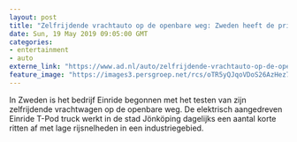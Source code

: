 ```yaml
---
layout: post
title: "Zelfrijdende vrachtauto op de openbare weg: Zweden heeft de primeur"
date: Sun, 19 May 2019 09:05:00 GMT
categories: 
- entertainment 
- auto 
externe_link: "https://www.ad.nl/auto/zelfrijdende-vrachtauto-op-de-openbare-weg-zweden-heeft-de-primeur~aea23878/"
feature_image: "https://images3.persgroep.net/rcs/oTR5yQJqoVDoS26AzHez7hqY0X8/diocontent/148739361/_fitwidth/400/?appId=21791a8992982cd8da851550a453bd7f&quality=0.7"
---
```


In Zweden is het bedrijf Einride begonnen met het testen van zijn zelfrijdende vrachtwagen op de openbare weg. De elektrisch aangedreven Einride T-Pod truck werkt in de stad Jönköping dagelijks een aantal korte ritten af met lage rijsnelheden in een industriegebied.
